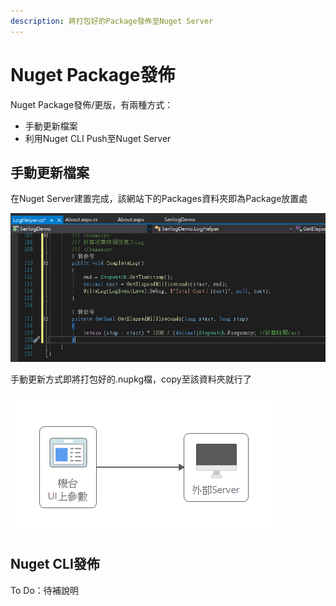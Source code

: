 ```yaml
---
description: 將打包好的Package發佈至Nuget Server
---
```


# Nuget Package發佈

Nuget Package發佈/更版，有兩種方式：

* 手動更新檔案
* 利用Nuget CLI Push至Nuget Server

## 手動更新檔案

在Nuget Server建置完成，該網站下的Packages資料夾即為Package放置處

![](../../.gitbook/assets/image%20%28278%29.png)

手動更新方式即將打包好的.nupkg檔，copy至該資料夾就行了

![](../../.gitbook/assets/image%20%28251%29.png)

## Nuget CLI發佈

To Do：待補說明


